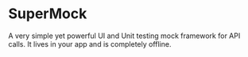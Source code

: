 # SuperMock
A very simple yet powerful UI and Unit testing mock framework for API calls. It lives in your app and is completely offline.
